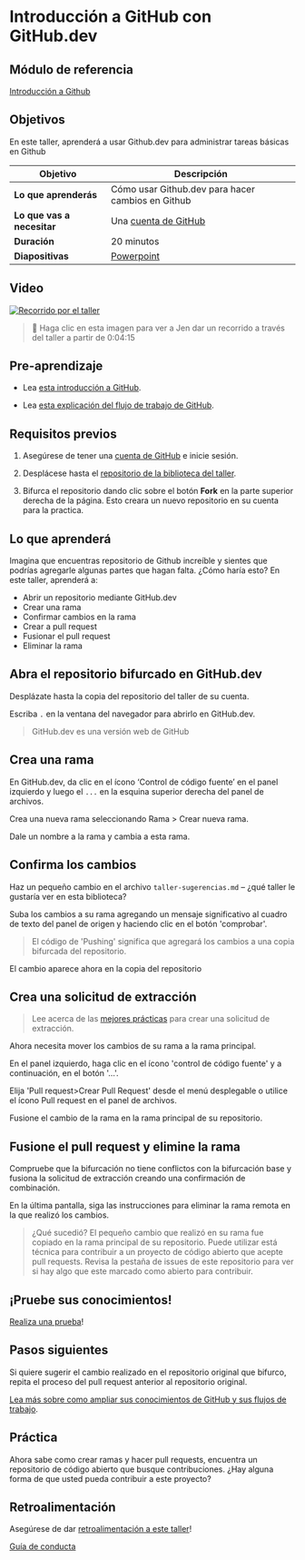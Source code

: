 # Introducción a GitHub con GitHub.dev

## Módulo de referencia

[Introducción a Github](https://docs.microsoft.com/learn/modules/introduction-to-github/?WT.mc_id=academic-55780-jelooper)

## Objetivos

En este taller, aprenderá a usar Github.dev para administrar tareas básicas en Github

| **Objetivo**              | Descripción                                    |
| ----------------------------- | --------------------------------------------------------------------- |
| **Lo que aprenderás**       | Cómo usar Github.dev para hacer cambios en Github                        |
| **Lo que vas a necesitar**          | Una [cuenta de GitHub](https://github.com) |
| **Duración**                  | 20 minutos                                                                |
| **Diapositivas**                  | [Powerpoint](./slides.pptx)                                                           |

## Video

[![Recorrido por el taller](./images/promo.png)](https://youtu.be/QJHd4jf4ekI "workshop walk-through")
> 🎥 Haga clic en esta imagen para ver a Jen dar un recorrido a través del taller a partir de 0:04:15


## Pre-aprendizaje

- Lea [esta introducción a GitHub](https://docs.microsoft.com/learn/modules/introduction-to-github/1-introduction/?WT.mc_id=academic-55780-jelooper).

- Lea [esta explicación del flujo de trabajo de GitHub](https://docs.microsoft.com/learn/modules/introduction-to-github/2-what-is-github/?WT.mc_id=academic-55780-jelooper).

## Requisitos previos

1. Asegúrese de tener una [cuenta de GitHub](https://github.com) e inicie sesión.

1. Desplácese hasta el  [repositorio de la biblioteca del taller](https://github.com/microsoft/workshop-library).


1. Bifurca el repositorio dando clic sobre el botón **Fork** en la parte superior derecha de la página. Esto creara un nuevo repositorio en su cuenta para la practica.

## Lo que aprenderá

Imagina que encuentras repositorio de Github increíble y sientes que podrías agregarle algunas partes que hagan falta. ¿Cómo haría esto? En este taller, aprenderá a:

- Abrir un repositorio mediante GitHub.dev
- Crear una rama
- Confirmar cambios en la rama
- Crear a pull request
- Fusionar el pull request
- Eliminar la rama

## Abra el repositorio bifurcado en GitHub.dev

Desplázate hasta la copia del repositorio del taller de su cuenta. 

Escriba `.` en la ventana del navegador para abrirlo en GitHub.dev.


> GitHub.dev es una versión web de GitHub

## Crea una rama

En GitHub.dev, da clic en el ícono ‘Control de código fuente’ en el panel izquierdo y luego el `...` en la esquina superior derecha del panel de archivos.

Crea una nueva rama seleccionando Rama > Crear nueva rama.

Dale un nombre a la rama y cambia a esta rama.

## Confirma los cambios

Haz un pequeño cambio en el archivo `taller-sugerencias.md` – ¿qué taller le gustaría ver en esta biblioteca?

Suba los cambios a su rama agregando un mensaje significativo al cuadro de texto del panel de origen y haciendo clic en el botón 'comprobar'.

> El código de 'Pushing' significa que agregará los cambios a una copia bifurcada del repositorio.

El cambio aparece ahora en la copia del repositorio

## Crea una solicitud de extracción

> Lee acerca de las [mejores prácticas](https://docs.microsoft.com/learn/modules/contribute-open-source/4-exercise-create-pr/?WT.mc_id=academic-55780-jelooper) para crear una solicitud de extracción.

Ahora necesita mover los cambios de su rama a la rama principal.

En el panel izquierdo, haga clic en el ícono 'control de código fuente'  y a continuación, en el botón '...'.

Elija 'Pull request>Crear Pull Request' desde el menú desplegable o utilice el ícono Pull request en el panel de archivos.

Fusione el cambio de la rama en la rama principal de su repositorio.

## Fusione el pull request y elimine la rama

Compruebe que la bifurcación no tiene conflictos con la bifurcación base y fusiona la solicitud de extracción creando una confirmación de combinación.

En la última pantalla, siga las instrucciones para eliminar la rama remota en la que realizó los cambios.

> ¿Qué sucedió? El pequeño cambio que realizó en su rama fue copiado en la rama principal de su repositorio. Puede utilizar está técnica para contribuir a un proyecto de código abierto que acepte pull requests. Revisa la pestaña de issues de este repositorio para ver si hay algo que este marcado como abierto para contribuir.

## ¡Pruebe sus conocimientos!

[Realiza una prueba](https://docs.microsoft.com/learn/modules/introduction-to-github/4-knowledge-check/?WT.mc_id=academic-55780-jelooper)!

## Pasos siguientes

Si quiere sugerir el cambio realizado en el repositorio original que bifurco, repita el proceso del pull request anterior al repositorio original.

[Lea más sobre como ampliar sus conocimientos de GitHub y sus flujos de trabajo](https://docs.microsoft.com/learn/modules/contribute-open-source/5-next-steps/?WT.mc_id=academic-55780-jelooper).

## Práctica

Ahora sabe como crear ramas y hacer pull requests, encuentra un repositorio de código abierto que busque contribuciones. ¿Hay alguna forma de que usted pueda contribuir a este proyecto?

## Retroalimentación

Asegúrese de dar [retroalimentación a este taller](https://forms.office.com/r/MdhJWMZthR)!

[Guía de conducta](../../CODE_OF_CONDUCT.md)

